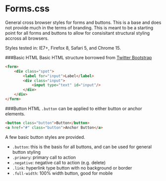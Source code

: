 Forms.css
=========
General cross browser styles for forms and buttons. This is a base and does not provide much in the terms of branding. This is meant to be a starting point for all forms and buttons to allow for consisitant structural styling accross all browsers.

Styles tested in: IE7+, Firefox 8, Safari 5, and Chrome 15.

###Basic HTML
Basic HTML structure borrowed from [Twitter Bootstrap](http://twitter.github.com/bootstrap)

```html
<form>
    <div class="spot">
        <label for="input">Label</label>
        <div class="input">
            <input type="text" id="input"/>
        </div>
    </div>
</form>
```

###Button HTML
`.button` can be applied to either button or anchor elements.

```html
<button class="button">Button</button>
<a href="#" class="button">Anchor Button</a>
```

A few basic button styles are provided.

* `.button`: this is the basis for all buttons, and can be used for general button styling
* `.primary`: primary call to action
* `.negative`: negative call to action (e.g. delete)
* `.link`: hyperlink type button with no background or border
* `.full-width`: 100% width button, good for mobile
